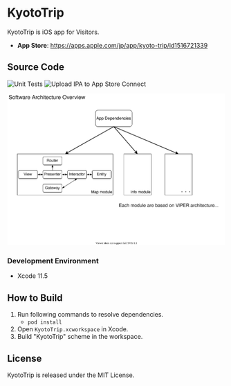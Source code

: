 KyotoTrip
==========================

KyotoTrip is iOS app for Visitors. 

- __App Store__: <https://apps.apple.com/jp/app/kyoto-trip/id1516721339>

Source Code
--------------------------

![Unit Tests](https://github.com/masayuki5160/KyotoTrip/workflows/Unit%20Tests/badge.svg)
![Upload IPA to App Store Connect](https://github.com/masayuki5160/KyotoTrip/workflows/Upload%20IPA%20to%20App%20Store%20Connect/badge.svg)

![](Overview.drawio.svg)

### Development Environment

- Xcode 11.5

How to Build
--------------------------

1. Run following commands to resolve dependencies.
    - `pod install`
1. Open `KyotoTrip.xcworkspace` in Xcode.
1. Build "KyotoTrip" scheme in the workspace.

## License

KyotoTrip is released under the MIT License.
